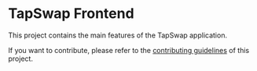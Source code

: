 # TapSwap Frontend

This project contains the main features of the TapSwap application.

If you want to contribute, please refer to the [contributing guidelines](./CONTRIBUTING.md) of this project.
